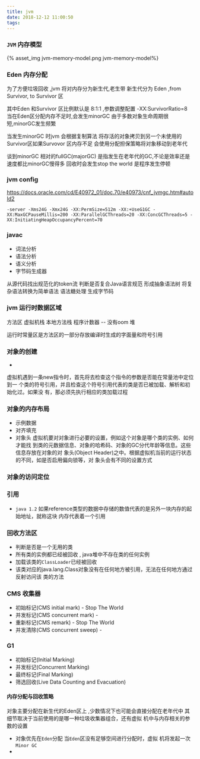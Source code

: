 ```yaml
---
title: jvm
date: 2018-12-12 11:00:50
tags:
---
```


### `JVM` 内存模型

{% asset_img jvm-memory-model.png jvm-memory-model%}


### Eden 内存分配

为了方便垃圾回收 ,jvm 将对内存分为新生代,老生带
新生代分为 Eden ,from Survivor, to Survivor 区

其中Eden 和Survivor 区比例默认是 8:1:1 ,参数调整配置 -XX:SurvivorRatio=8
当在Eden区分配内存不足时,会发生minorGC 由于多数对象生命周期很短,minorGC发生频繁

当发生minorGC 时jvm 会根据复制算法 将存活的对象拷贝到另一个未使用的Survivor区如果Survovor 区内存不足
会使用分配担保策略将对象移动到老年代

谈到minorGC 相对的fullGC(majorGC) 是指发生在老年代的GC,不论是效率还是速度都比minorGC慢得多
回收时会发生stop the world 是程序发生停顿


### jvm config
https://docs.oracle.com/cd/E40972_01/doc.70/e40973/cnf_jvmgc.htm#autoId2

```
-server -Xms24G -Xmx24G -XX:PermSize=512m -XX:+UseG1GC -XX:MaxGCPauseMillis=200 -XX:ParallelGCThreads=20 -XX:ConcGCThreads=5 -XX:InitiatingHeapOccupancyPercent=70

```


### javac

 - 词法分析
 - 语法分析
 - 语义分析
 - 字节码生成器

 从源代码找出规范化的token流
 判断是否复合Java语言规范 形成抽象语法树
 将复杂语法转换为简单语法 语法糖处理
 生成字节码


### jvm 运行时数据区域

方法区
虚拟机栈
本地方法栈
程序计数器 -- 没有oom
堆
 
运行时常量区是方法区的一部分存放编译时生成的字面量和符号引用

### 对象的创建
 - 
虚拟机遇到一条new指令时，首先将去检查这个指令的参数是否能在常量池中定位到一 个类的符号引用，并且检查这个符号引用代表的类是否已被加载、解析和初始化过。如果没 有，那必须先执行相应的类加载过程


### 对象的内存布局
 - 示例数据
 - 对齐填充
 - 对象头 虚拟机要对对象进行必要的设置，例如这个对象是哪个类的实例、如何才能找 到类的元数据信息、对象的哈希码、对象的GC分代年龄等信息。这些信息存放在对象的对 象头(Object Header)之中。根据虚拟机当前的运行状态的不同，如是否启用偏向锁等，对 象头会有不同的设置方式

### 对象的访问定位

### 引用

 - `java 1.2` 如果reference类型的数据中存储的数值代表的是另外一块内存的起始地址，就称这块 内存代表着一个引用

### 回收方法区
- 判断是否是一个无用的类
 - 所有类的实例都已经被回收 , java堆中不存在类的任何实例
 - 加载该类的`ClassLoader`已经被回收
 - 该类对应的java.lang.Class对象没有在任何地方被引用，无法在任何地方通过反射访问该 类的方法

### CMS 收集器

- 初始标记(CMS initial mark)      - Stop The World
- 并发标记(CMS concurrent mark)   - 
- 重新标记(CMS remark)            - Stop The World   
- 并发清除(CMS concurrent sweep)  -  

### G1 
- 初始标记(Initial Marking)
- 并发标记(Concurrent Marking)
- 最终标记(Final Marking)
- 筛选回收(Live Data Counting and Evacuation)


#### 内存分配与回收策略

 对象主要分配在新生代的Eden区上 ,少数情况下也可能会直接分配在老年代中 其细节取决于当前使用的是哪一种垃圾收集器组合，还有虚拟 机中与内存相关的参数的设置

 - 对象优先在`Eden`分配 当`Eden`区没有足够空间进行分配时，虚拟 机将发起一次`Minor GC`
 - 


